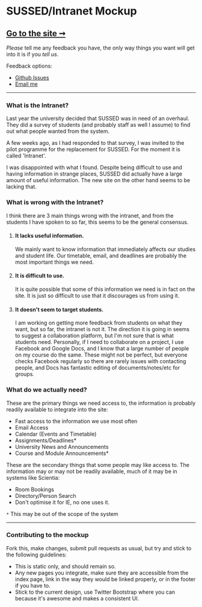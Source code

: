 # SUSSED/Intranet Mockup

## [Go to the site ➞](http://danpalmer.github.com/SUSSED-Mockup/mockup/)  
  
*Please* tell me any feedback you have, the only way things you want will get into it is if you *tell us*.

Feedback options:

 - [Github Issues](https://github.com/danpalmer/SUSSED-Mockup/issues)
 - [Email me](mailto:dan.palmer@me.com?subject=%5BMOCKUP%20FEEDBACK%5D&body=Be%20as%20descriptive%20as%20possible%2C%20any%20features%2C%20suggestions%2C%20problems.%20Please%20keep%20the%20subject%20as%20%5BMOCKUP%20FEEDBACK%5D)

- - -

### What is the Intranet?
Last year the university decided that SUSSED was in need of an overhaul. They did a survey of students (and probably staff as well I assume) to find out what people wanted from the system.

A few weeks ago, as I had responded to that survey, I was invited to the pilot programme for the replacement for SUSSED. For the moment it is called 'Intranet'.

I was disappointed with what I found. Despite being difficult to use and having information in strange places, SUSSED did actually have a large amount of useful information. The new site on the other hand seems to be lacking that. 

### What is wrong with the Intranet?
I think there are 3 main things wrong with the intranet, and from the students I have spoken to so far, this seems to be the general consensus.

1. #### It lacks useful information.
	We mainly want to know information that immediately affects our studies and student life. Our timetable, email, and deadlines are probably the most important things we need.

2. #### It is difficult to use.
	It is quite possible that some of this information we need is in fact on the site. It is just so difficult to use that it discourages us from using it. 

3. #### It doesn't seem to target students.
	I am working on getting more feedback from students on what they want, but so far, the intranet is not it. The direction it is going in seems to suggest a collaboration platform, but I'm not sure that is what students need. Personally, if I need to collaborate on a project, I use Facebook and Google Docs, and I know that a large number of people on my course do the same. These might not be perfect, but everyone checks Facebook regularly so there are rarely issues with contacting people, and Docs has fantastic editing of documents/notes/etc for groups.

### What do we actually need?
These are the primary things we need access to, the information is probably readily available to integrate into the site:

 - Fast access to the information we use most often
 - Email Access
 - Calendar (Events and Timetable)
 - Assignments/Deadlines*
 - University News and Announcements
 - Course and Module Announcements*

These are the secondary things that some people may like access to. The information may or may not be readily available, much of it may be in systems like Scientia:

 - Room Bookings
 - Directory/Person Search
 - Don't optimise it for IE, no one uses it.

`*` This may be out of the scope of the system

- - -

### Contributing to the mockup
Fork this, make changes, submit pull requests as usual, but try and stick to the following guidelines:

 - This is static only, and should remain so.
 - Any new pages you integrate, make sure they are accessible from the index page, link in the way they would be linked properly, or in the footer if you have to.
 - Stick to the current design, use Twitter Bootstrap where you can because it's awesome and makes a consistent UI.

